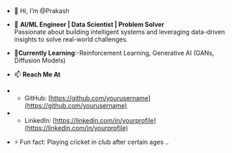 - 👋 Hi, I’m @Prakash
-  🚀 **AI/ML Engineer | Data Scientist | Problem Solver**  
Passionate about building intelligent systems and leveraging data-driven insights to solve real-world challenges.

- 🌱**Currently Learning**:-Reinforcement Learning, Generative AI (GANs, Diffusion Models)
  
- 📫 **Reach Me At**
- - GitHub: [https://github.com/yourusername](https://github.com/yourusername)  
- - LinkedIn: [https://linkedin.com/in/yourprofile](https://linkedin.com/in/yourprofile)
    
- ⚡ Fun fact: Playing cricket in club after certain ages ..
<!---
Prakash is a ✨ special ✨ repository because its `README.md` (this file) appears on your GitHub profile.
You can click the Preview link to take a look at your changes.
--->
